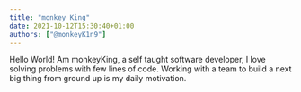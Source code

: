 ```yaml
---
title: "monkey King"
date: 2021-10-12T15:30:40+01:00
authors: ["@monkeyK1n9"]
---
```


Hello World! Am monkeyKing, a self taught software developer, I love solving problems with few lines of code. Working with a team to build a next big thing from ground up is my daily motivation.
